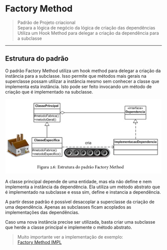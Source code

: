 # Factory Method

> Padrão de Projeto criacional<br>
> Separa a lógica de negócio da lógica de criação das dependências<br>
> Utiliza um Hook Method para delegar a criação da dependência para a subclasse


---
## Estrutura do padrão

O padrão Factory Method utiliza um hook method para delegar a criação
da instância para a subclasse. Isso permite que métodos mais gerais na superclasse possam
utilizar a instância mesmo sem conhecer a classe que implementa esta instância. Isto pode ser feito
invocando um método de criação que é implementado na subclasse.

![estrutura-factory](/imagens/img05.png)

A classe principal depende de uma entidade, mas ela não define e nem implementa 
a instância da dependência. Ela utiliza um método abstrato que é implementado na subclasse e essa sim, define e instancia
a dependência. 

A partir desse padrão é possível desacoplar a superclasse da criação de uma dependência.
Apenas as subclasses ficam acoplados as implementações das dependências.

Caso uma nova instância precise ser utilizada, basta criar uma subclasse que herde a classe principal e implemente o método abstrato.

> Muito importante ver a implementação de exemplo:<br>
> [Factory Method IMPL](/criacionais/factoryMethod/impl)
